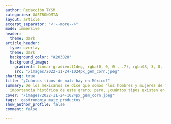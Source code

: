 ```yaml
---
author: Redacción TYSM
categories: GASTRONOMIA
layout: article
excerpt_separator: "<!--more-->"
mode: immersive
header:
  theme: dark
article_header:
  type: overlay
  theme: dark
  background_color: "#203028"
  background_image:
    gradient: linear-gradient(1deg, rgba(0, 0, 0 , .7), rgba(8, 3, 8, .9))
    src: "/images/2022-11-24-1024px_gem_corn.jpeg"
sharing: true
title: "¿Cuántos tipos de maíz hay en México?"
summary: De los mexicanos se dice que somos "los hombres y mujeres de maíz por la
  importancia histórica de este grano; pero, ¿cuántos tipos existen en el país?
cover: "/images/2022-11-24-1024px_gem_corn.jpeg"
tags: 'gastronomia maiz productos '
show_author_profile: false
comment: false

---
```

